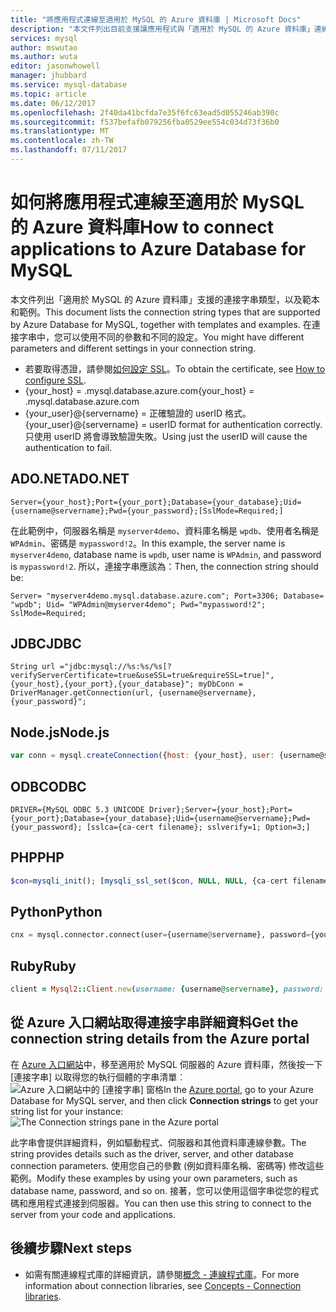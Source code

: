 ```yaml
---
title: "將應用程式連線至適用於 MySQL 的 Azure 資料庫 | Microsoft Docs"
description: "本文件列出目前支援讓應用程式與「適用於 MySQL 的 Azure 資料庫」連線的所有連接字串，包括 ADO.NET (C#)、JDBC、Node.js、ODBC、PHP、Python 和 Ruby。"
services: mysql
author: mswutao
ms.author: wuta
editor: jasonwhowell
manager: jhubbard
ms.service: mysql-database
ms.topic: article
ms.date: 06/12/2017
ms.openlocfilehash: 2f40da41bcfda7e35f6fc63ead5d055246ab390c
ms.sourcegitcommit: f537befafb079256fba0529ee554c034d73f36b0
ms.translationtype: MT
ms.contentlocale: zh-TW
ms.lasthandoff: 07/11/2017
---
```

# <a name="how-to-connect-applications-to-azure-database-for-mysql"></a><span data-ttu-id="7657f-103">如何將應用程式連線至適用於 MySQL 的 Azure 資料庫</span><span class="sxs-lookup"><span data-stu-id="7657f-103">How to connect applications to Azure Database for MySQL</span></span>
<span data-ttu-id="7657f-104">本文件列出「適用於 MySQL 的 Azure 資料庫」支援的連接字串類型，以及範本和範例。</span><span class="sxs-lookup"><span data-stu-id="7657f-104">This document lists the connection string types that are supported by Azure Database for MySQL, together with templates and examples.</span></span> <span data-ttu-id="7657f-105">在連接字串中，您可以使用不同的參數和不同的設定。</span><span class="sxs-lookup"><span data-stu-id="7657f-105">You might have different parameters and different settings in your connection string.</span></span>

- <span data-ttu-id="7657f-106">若要取得憑證，請參閱[如何設定 SSL](./howto-configure-ssl.md)。</span><span class="sxs-lookup"><span data-stu-id="7657f-106">To obtain the certificate, see [How to configure SSL](./howto-configure-ssl.md).</span></span>
- <span data-ttu-id="7657f-107">{your_host} = <servername>.mysql.database.azure.com</span><span class="sxs-lookup"><span data-stu-id="7657f-107">{your_host} = <servername>.mysql.database.azure.com</span></span>
- <span data-ttu-id="7657f-108">{your_user}@{servername} = 正確驗證的 userID 格式。</span><span class="sxs-lookup"><span data-stu-id="7657f-108">{your_user}@{servername} = userID format for authentication correctly.</span></span>  <span data-ttu-id="7657f-109">只使用 userID 將會導致驗證失敗。</span><span class="sxs-lookup"><span data-stu-id="7657f-109">Using just the userID will cause the authentication to fail.</span></span>

## <a name="adonet"></a><span data-ttu-id="7657f-110">ADO.NET</span><span class="sxs-lookup"><span data-stu-id="7657f-110">ADO.NET</span></span>
```ado.net
Server={your_host};Port={your_port};Database={your_database};Uid={username@servername};Pwd={your_password};[SslMode=Required;]
```

<span data-ttu-id="7657f-111">在此範例中，伺服器名稱是 `myserver4demo`、資料庫名稱是 `wpdb`、使用者名稱是 `WPAdmin`、密碼是 `mypassword!2`。</span><span class="sxs-lookup"><span data-stu-id="7657f-111">In this example, the server name is `myserver4demo`, database name is `wpdb`, user name is `WPAdmin`, and password is `mypassword!2`.</span></span> <span data-ttu-id="7657f-112">所以，連接字串應該為：</span><span class="sxs-lookup"><span data-stu-id="7657f-112">Then, the connection string should be:</span></span>

```ado.net
Server= "myserver4demo.mysql.database.azure.com"; Port=3306; Database= "wpdb"; Uid= "WPAdmin@myserver4demo"; Pwd="mypassword!2"; SslMode=Required;
```

## <a name="jdbc"></a><span data-ttu-id="7657f-113">JDBC</span><span class="sxs-lookup"><span data-stu-id="7657f-113">JDBC</span></span>
```jdbc
String url ="jdbc:mysql://%s:%s/%s[?verifyServerCertificate=true&useSSL=true&requireSSL=true]",{your_host},{your_port},{your_database}"; myDbConn = DriverManager.getConnection(url, {username@servername}, {your_password}";
```

## <a name="nodejs"></a><span data-ttu-id="7657f-114">Node.js</span><span class="sxs-lookup"><span data-stu-id="7657f-114">Node.js</span></span>
```node.js
var conn = mysql.createConnection({host: {your_host}, user: {username@servername}, password: {your_password}, database: {your_database}, Port: {your_port}[, ssl:{ca:fs.readFileSync({ca-cert filename})}}]);
```

## <a name="odbc"></a><span data-ttu-id="7657f-115">ODBC</span><span class="sxs-lookup"><span data-stu-id="7657f-115">ODBC</span></span>
```odbc
DRIVER={MySQL ODBC 5.3 UNICODE Driver};Server={your_host};Port={your_port};Database={your_database};Uid={username@servername};Pwd={your_password}; [sslca={ca-cert filename}; sslverify=1; Option=3;]
```

## <a name="php"></a><span data-ttu-id="7657f-116">PHP</span><span class="sxs-lookup"><span data-stu-id="7657f-116">PHP</span></span>
```php
$con=mysqli_init(); [mysqli_ssl_set($con, NULL, NULL, {ca-cert filename}, NULL, NULL);] mysqli_real_connect($con, {your_host}, {username@servername}, {your_password}, {your_database}, {your_port});
```

## <a name="python"></a><span data-ttu-id="7657f-117">Python</span><span class="sxs-lookup"><span data-stu-id="7657f-117">Python</span></span>
```python
cnx = mysql.connector.connect(user={username@servername}, password={your_password}, host={your_host}, port={your_port}, database={your_database}[, ssl_ca={ca-cert filename}, ssl_verify_cert=true])
```

## <a name="ruby"></a><span data-ttu-id="7657f-118">Ruby</span><span class="sxs-lookup"><span data-stu-id="7657f-118">Ruby</span></span>
```ruby
client = Mysql2::Client.new(username: {username@servername}, password: {your_password}, database: {your_database}, host: {your_host}, port: {your_port}[, sslca:{ca-cert filename}, sslverify:false, sslcipher:'AES256-SHA'])
```

## <a name="get-the-connection-string-details-from-the-azure-portal"></a><span data-ttu-id="7657f-119">從 Azure 入口網站取得連接字串詳細資料</span><span class="sxs-lookup"><span data-stu-id="7657f-119">Get the connection string details from the Azure portal</span></span>
<span data-ttu-id="7657f-120">在 [Azure 入口網站](https://portal.azure.com)中，移至適用於 MySQL 伺服器的 Azure 資料庫，然後按一下 [連接字串] 以取得您的執行個體的字串清單︰![Azure 入口網站中的 [連接字串] 窗格](./media/howto-connection-strings/connection-strings-on-portal.png)</span><span class="sxs-lookup"><span data-stu-id="7657f-120">In the [Azure portal](https://portal.azure.com), go to your Azure Database for MySQL server, and then click **Connection strings** to get your string list for your instance: ![The Connection strings pane in the Azure portal](./media/howto-connection-strings/connection-strings-on-portal.png)</span></span>

<span data-ttu-id="7657f-121">此字串會提供詳細資料，例如驅動程式、伺服器和其他資料庫連線參數。</span><span class="sxs-lookup"><span data-stu-id="7657f-121">The string provides details such as the driver, server, and other database connection parameters.</span></span> <span data-ttu-id="7657f-122">使用您自己的參數 (例如資料庫名稱、密碼等) 修改這些範例。</span><span class="sxs-lookup"><span data-stu-id="7657f-122">Modify these examples by using your own parameters, such as database name, password, and so on.</span></span> <span data-ttu-id="7657f-123">接著，您可以使用這個字串從您的程式碼和應用程式連接到伺服器。</span><span class="sxs-lookup"><span data-stu-id="7657f-123">You can then use this string to connect to the server from your code and applications.</span></span>

## <a name="next-steps"></a><span data-ttu-id="7657f-124">後續步驟</span><span class="sxs-lookup"><span data-stu-id="7657f-124">Next steps</span></span>
- <span data-ttu-id="7657f-125">如需有關連線程式庫的詳細資訊，請參閱[概念 - 連線程式庫](./concepts-connection-libraries.md)。</span><span class="sxs-lookup"><span data-stu-id="7657f-125">For more information about connection libraries, see [Concepts - Connection libraries](./concepts-connection-libraries.md).</span></span>
